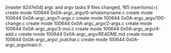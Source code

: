 [master 82d7e0d] argc and argv tasks
 9 files changed, 165 insertions(+)
 create mode 100644 0x0A-argc_argv/0-whatsmyname.c
 create mode 100644 0x0A-argc_argv/1-args.c
 create mode 100644 0x0A-argc_argv/100-change.c
 create mode 100644 0x0A-argc_argv/2-args.c
 create mode 100644 0x0A-argc_argv/3-mul.c
 create mode 100644 0x0A-argc_argv/4-add.c
 create mode 100644 0x0A-argc_argv/README.md
 create mode 100644 0x0A-argc_argv/_putchar.c
 create mode 100644 0x0A-argc_argv/main.h
